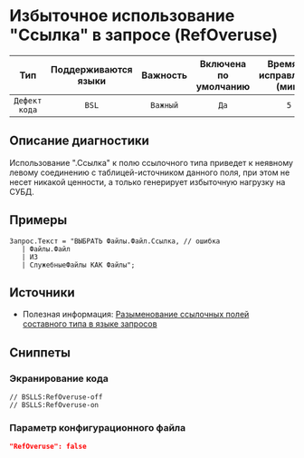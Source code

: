 # Избыточное использование "Ссылка" в запросе (RefOveruse)

|      Тип      |    Поддерживаются<br>языки    | Важность |    Включена<br>по умолчанию    |    Время на<br>исправление (мин)    |             Теги             |
|:-------------:|:-----------------------------:|:--------:|:------------------------------:|:-----------------------------------:|:----------------------------:|
| `Дефект кода` |             `BSL`             | `Важный` |              `Да`              |                 `5`                 |    `sql`<br>`performance`    |

<!-- Блоки выше заполняются автоматически, не трогать -->
## Описание диагностики
<!-- Описание диагностики заполняется вручную. Необходимо понятным языком описать смысл и схему работу -->
Использование ".Ссылка" к полю ссылочного типа приведет к неявному левому соединению с таблицей-источником данного поля, 
при этом не несет никакой ценности, а только генерирует избыточную нагрузку на СУБД.
## Примеры
<!-- В данном разделе приводятся примеры, на которые диагностика срабатывает, а также можно привести пример, как можно исправить ситуацию -->
```bsl
Запрос.Текст = "ВЫБРАТЬ Файлы.Файл.Ссылка, // ошибка
   | Файлы.Файл
   | ИЗ
   | СлужебныеФайлы КАК Файлы";
```
## Источники
<!-- Необходимо указывать ссылки на все источники, из которых почерпнута информация для создания диагностики -->
<!-- Примеры источников

* Источник: [Стандарт: Тексты модулей](https://its.1c.ru/db/v8std#content:456:hdoc)
* Полезная информация: [Отказ от использования модальных окон](https://its.1c.ru/db/metod8dev#content:5272:hdoc)
* Источник: [Cognitive complexity, ver. 1.4](https://www.sonarsource.com/docs/CognitiveComplexity.pdf) -->
* Полезная информация: [Разыменование ссылочных полей составного типа в языке запросов](https://its.1c.ru/db/v8std/content/654/hdoc)

## Сниппеты

<!-- Блоки ниже заполняются автоматически, не трогать -->
### Экранирование кода

```bsl
// BSLLS:RefOveruse-off
// BSLLS:RefOveruse-on
```

### Параметр конфигурационного файла

```json
"RefOveruse": false
```

